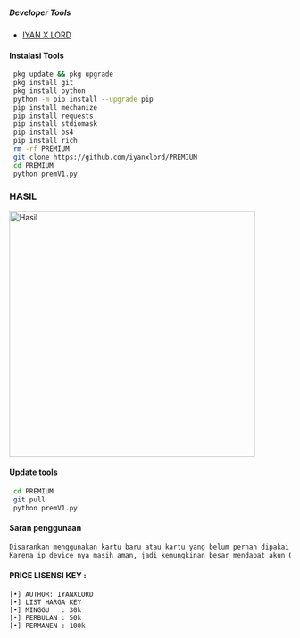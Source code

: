 ##### Developer Tools
- [IYAN X LORD]()
#### Instalasi Tools
``` bash
 pkg update && pkg upgrade
 pkg install git
 pkg install python
 python -m pip install --upgrade pip
 pip install mechanize
 pip install requests
 pip install stdiomask
 pip install bs4
 pip install rich
 rm -rf PREMIUM
 git clone https://github.com/iyanxlord/PREMIUM
 cd PREMIUM
 python premV1.py
```
### HASIL
 <img src="https://github.com/iyanxlord/PREMIUM/blob/main/IMG_20230203_024327.jpg" width="440" title="Hasil" alt="Hasil">
</p>

#### Update tools
``` bash
 cd PREMIUM
 git pull
 python premV1.py
```
#### Saran penggunaan
``` python
Disarankan menggunakan kartu baru atau kartu yang belum pernah dipakai untuk crack.
Karena ip device nya masih aman, jadi kemungkinan besar mendapat akun OK
 ```
#### PRICE LISENSI KEY :
 ```
[•] AUTHOR: IYANXLORD
[•] LIST HARGA KEY
[•] MINGGU   : 30k
[•] PERBULAN : 50k
[•] PERMANEN : 100k
 ```
